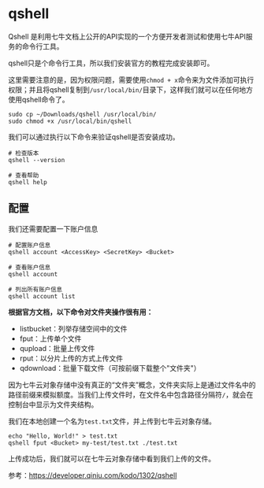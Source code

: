 # qshell

Qshell 是利用七牛文档上公开的API实现的一个方便开发者测试和使用七牛API服务的命令行工具。

qshell只是个命令行工具，所以我们安装官方的教程完成安装即可。

这里需要注意的是，因为权限问题，需要使用`chmod + x`命令来为文件添加可执行权限；并且将qshell复制到`/usr/local/bin/`目录下，这样我们就可以在任何地方使用qshell命令了。

```shell
sudo cp ~/Downloads/qshell /usr/local/bin/
sudo chmod +x /usr/local/bin/qshell
```

我们可以通过执行以下命令来验证qshell是否安装成功。
```shell
# 检查版本
qshell --version

# 查看帮助
qshell help
```

## 配置

我们还需要配置一下账户信息

```shell
# 配置账户信息
qshell account <AccessKey> <SecretKey> <Bucket>

# 查看账户信息
qshell account

# 列出所有账户信息
qshell account list
```

**根据官方文档，以下命令对文件夹操作很有用：**
- listbucket：列举存储空间中的文件
- fput：上传单个文件
- qupload：批量上传文件
- rput：以分片上传的方式上传文件
- qdownload：批量下载文件（可按前缀下载整个"文件夹"）

因为七牛云对象存储中没有真正的“文件夹”概念，文件夹实际上是通过文件名中的路径前缀来模拟额度。当我们上传文件时，在文件名中包含路径分隔符`/`，就会在控制台中显示为文件夹结构。

我们在本地创建一个名为`test.txt`文件，并上传到七牛云对象存储。
```shell
echo "Hello, World!" > test.txt
qshell fput <Bucket> my-test/test.txt ./test.txt
```

上传成功后，我们就可以在七牛云对象存储中看到我们上传的文件。

参考：https://developer.qiniu.com/kodo/1302/qshell
